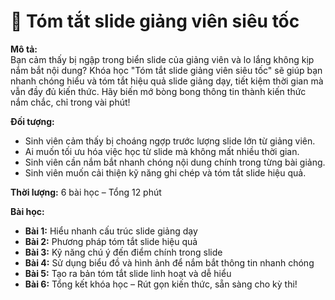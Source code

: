 # 📌 Tóm tắt slide giảng viên siêu tốc

**Mô tả:**  
Bạn cảm thấy bị ngập trong biển slide của giảng viên và lo lắng không kịp nắm bắt nội dung? Khóa học "Tóm tắt slide giảng viên siêu tốc" sẽ giúp bạn nhanh chóng hiểu và tóm tắt hiệu quả slide giảng dạy, tiết kiệm thời gian mà vẫn đầy đủ kiến thức. Hãy biến mớ bòng bong thông tin thành kiến thức nắm chắc, chỉ trong vài phút!

**Đối tượng:**  
- Sinh viên cảm thấy bị choáng ngợp trước lượng slide lớn từ giảng viên.
- Ai muốn tối ưu hóa việc học từ slide mà không mất nhiều thời gian.
- Sinh viên cần nắm bắt nhanh chóng nội dung chính trong từng bài giảng.
- Sinh viên muốn cải thiện kỹ năng ghi chép và tóm tắt slide hiệu quả.

**Thời lượng:** 6 bài học – Tổng 12 phút

**Bài học:**  
- **Bài 1:** Hiểu nhanh cấu trúc slide giảng dạy
- **Bài 2:** Phương pháp tóm tắt slide hiệu quả
- **Bài 3:** Kỹ năng chú ý đến điểm chính trong slide
- **Bài 4:** Sử dụng biểu đồ và hình ảnh để nắm bắt thông tin nhanh chóng
- **Bài 5:** Tạo ra bản tóm tắt slide linh hoạt và dễ hiểu
- **Bài 6:** Tổng kết khóa học – Rút gọn kiến thức, sẵn sàng cho kỳ thi!